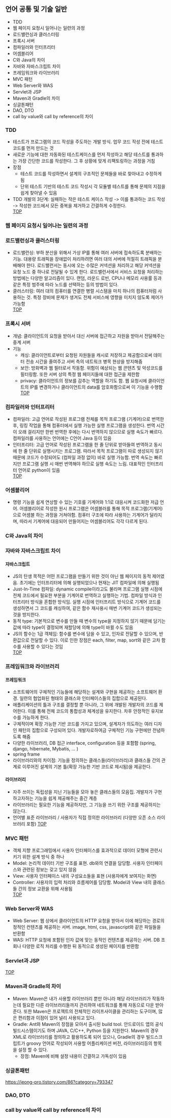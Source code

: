 ## 언어 공통 및 기술 일반
- TDD
- 웹 페이지 요청시 일어나는 일련의 과정
- 로드밸런싱과 클러스터링
- 프록시 서버
- 컴파일러와 인터프리터
- 어셈블리어
- C와 Java의 차이
- 자바와 자바스크립트 차이
- 프레임워크와 라이브러리
- MVC 패턴
- Web Server와 WAS
- Servlet과 JSP
- Maven과 Gradle의 차이
- 싱글톤패턴
- DAO, DTO
- call by value와 call by reference의 차이

### TDD
- 테스트가 프로그램의 코드 작성을 주도하는 개발 방식. 업무 코드 작성 전에 테스트 코드를 먼저 만드는 것
- 새로운 기능에 대한 자동화된 테스트케이스를 먼저 작성하고 해당 테스트를 통과하는 가장 간단한 코드를 작성한다. 그 후 상황에 맞게 리팩토링하는 과정을 거침
- 장점
  - 테스트 코드를 작성하면서 설계의 구조적인 문제들을 바로 찾아내고 수정하게 됨
  - 단위 테스트 기반의 테스트 코드 작성시 각 모듈별 테스트를 통해 문제의 지점을 쉽게 찾아낼 수 있음
- TDD 개발의 3단계: 실패하는 작은 테스트 케이스 작성 -> 이를 통과하는 코드 작성 -> 작성한 코드에서 모든 중복을 제거하고 간결하게 수정한다.  
<a href="#top">TOP</a>

### 웹 페이지 요청시 일어나는 일련의 과정

### 로드밸런싱과 클러스터링
- 로드밸런싱: 부하 분산을 위해서 가상 IP를 통해 여러 서버에 접속하도록 분배하는 기능. 대용량 트래픽을 장애없이 처리하려면 여러 대의 서버에 적절히 트래픽을 분배해야 한다. 로드밸런서는 동시에 오는 수많은 커넥션을 처리하고 해당 커넥션을 요청 노드 중 하나로 전달될 수 있게 한다. 로드밸런서에서 서비스 요청을 처리하는 방법에는 다양한 알고리즘이 있다. 랜덤, 라운드 로빈, CPU나 메모리 사용률 등과 같은 특정 범주에 따라 노드를 선택하는 등의 방법이 있다.
- 클러스터링: 여러 대의 컴퓨터를 연결한 병렬 시스템을 마치 하나의 컴퓨터처럼 사용하는 것. 특정 장비에 문제가 생겨도 전체 서비스에 영향을 미치지 않도록 제어가 가능함  
<a href="#top">TOP</a>

### 프록시 서버
- 개념: 클라이언트의 요청을 받아서 대신 서버에 접근하고 자원을 받아서 전달해주는 중계 서버
- 기능
  - 캐싱: 클라이언트로부터 요청된 자원들을 캐시로 저장하고 제공함으로써 데이터 전송 시간을 줄여주고 서버 측의 네트워크 병목 현상을 방지해줌
  - 보안: 방화벽과 웹 필터로서 작동함. 위험이 예상되는 웹 콘텐츠 및 악성코드를 필터링함. 또한 서버 상의 특정 웹 페이지들에 대한 접근을 제한함
  - privacy: 클라이언트의 정보를 감추는 역할을 하기도 함. 웹 요청시에 클라이언트의 IP를 변경하거나 클라이언트의 data를 암호화함으로써 이 기능을 수행함  
<a href="#top">TOP</a>

### 컴파일러와 인터프리터
- 컴파일러: 고급 언어로 작성된 프로그램 전체를 목적 프로그램 (기계어)으로 번역한 후, 링킹 작업을 통해 컴퓨터에서 실행 가능한 실행 프로그램을 생성한다. 번역 시간이 오래 걸리지만 한번 번역한 후에는 다시 번역하지 않으므로 실행 속도가 빠르다. 컴파일러를 사용하는 언어에는 C언어 Java 등이 있음
- 인터프리터: 고급 언어로 작성된 프로그램을 한 줄 단위로 받아들여 번역하고 동시에 한 줄 단위로 실행시키는 프로그램. 따라서 목적 프로그램이 따로 생성되지 않기 때문에 코드가 수정되어도 (컴파일 과정 없이) 바로 실행 가능함. 번역 속도는 빠르지만 프로그램 실행 시 매번 번역해야 하므로 실행 속도는 느림. 대표적인 인터프리터 언어로 python이 있음  
<a href="#top">TOP</a>

### 어셈블리어
- 명령 기능을 쉽게 연상할 수 있는 기호를 기계어와 1:1로 대응시켜 코드화한 저급 언어. 어셈블리어로 작성한 원시 프로그램은 어셈블러를 통해 목적 프로그램(기계어)으로 어셈블 하는 과정을 거쳐야함. 컴퓨터 구조에 따라 사용하는 기계어가 달라지며, 따라서 기계어에 대응되어 만들어지는 어셈블리어도 각각 다르게 된다.

### C와 Java의 차이


### 자바와 자바스크립트 차이
#### 자바스크립트
- JS의 탄생 목적은 어떤 프로그램을 만들기 위한 것이 아닌 웹 페이지의 동적 제어였음. 초기에는 인터프리터에 의해 실행되었으나 현재는 JIT 컴파일에 의해 실행됨
- Just-In-Time 컴파일: dynamic compile이라고도 불리며 프로그램 실행 시점에 전체 코드에서 필요한 부분을 기계어로 번역하고 실행하는 기법. 컴파일 방식과 인터프리터 방식을 혼합한 방식임. 실행 시점에 인터프리트 방식으로 기계어 코드를 생성하면서 그 코드를 캐싱하여, 같은 함수 재사용시 매번 기계어 코드가 생성되는 것을 방지한다. 
- 동적 type: 기본적으로 변수를 만들 때 변수의 type을 지정하지 않기 때문에 담기는 값에 따라 type이 결정되며 재할당에 의해 type이 바뀔 수도 있음
- JS의 함수는 1급 객체임: 함수를 변수에 담을 수 있고, 인자로 전달할 수 있으며, 반환값으로 전달할 수 있다. 이로 인한 장점은 each, filter, map, sort와 같은 고차 함수를 사용할 수 있다는 것임  
<a href="#top">TOP</a>

### 프레임워크와 라이브러리
#### 프레임워크
- 소프트웨어의 구체적인 기능들에 해당하는 설계와 구현을 제공하는 소프트웨어 환경. 일련의 협업화된 형태의 클래스와 인터페이스들의 집합으로 제공된다.
- 애플리케이션의 틀과 구조를 결정할 뿐 아니라, 그 위에 개발된 개발자의 코드를 제어한다. 이를 통해 전체 코드의 통합성과 체계성을 유지한다. 차후 안정적인 유지보수를 가능하게 한다.
- 구체적이며 확장 가능한 기반 코드를 가지고 있으며, 설계자가 의도하는 여러 디자인 패턴의 집합으로 구성되어 있다. 개발자로하여금 구체적인 기능 구현에만 전념하도록 해줌
- 다양한 라이브러리, DB 접근 interface, configuration 등을 포함함 (spring, django, hibernate, Mybatis, ... )
- spring frame
- 라이브러리와의 차이점: 기능을 정의하는 클래스들(라이브러리)과 클래스들 간의 관계로 이루어진 설계의 기본 틀(확장 가능한 기반 코드로 제시됨)을 제공한다.
#### 라이브러리
- 자주 쓰이는 독립성을 지닌 기능들을 모아 놓은 클래스들의 모음집. 개발자가 구현하고자하는 기능을 쉽게 제공해주는 중간 계층
- 라이브러리는 필요한 기능을 제공하지만, 그 기능을 쓰기 위한 구조를 제공하지는 않는다.
- 언어별 표준 라이브러리 / 사용자가 직접 정의한 라이브러리 (다양한 오픈 소스 라이브러리 포함)
<a href="#top">TOP</a>

### MVC 패턴
- 객체 지향 프로그래밍에서 사용자 인터페이스를 효과적으로 데이터 모형에 관련시키기 위한 설계 방식 중 하나
- Model: 논리적 데이터 기반 구조를 표현. db와의 연결을 담당함. 사용자 인터페이스와 관련된 정보는 갖고 있지 않음
- View: 사용자 인터페이스 내의 구성요소들을 표현 (사용자에게 보여지는 화면)
- Controller: 사용자의 입력 처리와 흐름제어를 담당함. Model과 View 내의 클래스들 간의 정보 교환을 위해 사용됨  
<a href="#top">TOP</a>

### Web Server와 WAS
- Web Server: 웹 상에서 클라이언트의 HTTP 요청을 받아서 이에 해당하는 경로의 정적인 컨텐츠를 제공하는 서버. image, html, css, javascript와 같은 파일들을 반환함
- WAS: HTTP 요청에 포함된 인자 값에 맞는 동적인 컨텐츠를 제공하는 서버. DB 조회나 다양한 로직 처리를 수행한 뒤 동적으로 생성된 페이지를 반환함

### Servlet과 JSP
<a href="#top">TOP</a>

### Maven과 Gradle의 차이
- Maven: Maven은 내가 사용할 라이브러리 뿐만 아니라 해당 라이브러리가 작동하는데 필요한 다른 라이브러리들까지 관리하여 네트워크를 통해 자동으로 다운 받아준다. 또한 Maven은 프로젝트의 전체적인 라이프사이클을 관리하는 도구이며, 많은 편리함과 이점이 있어 널리 사용되고 있다.
- Gradle: Ant와 Maven의 장점을 모아서 출시된 build tool. 안드로이드 앱의 공식 빌드시스템이기도 하며 JAVA, C/C++, Python 등을 지원한다. Maven의 경우 XML로 라이브러리를 정의하고 활용하도록 되어 있으나, Gradle의 경우 빌드스크립트가 groovy 언어로 작성되어 사용할 어플리케이션 버전, 라이브러리등의 항목을 설정 할 수 있다.
  - 장점: Maven에 비해 설정 내용이 간결하고 가독성이 있음

### 싱글톤패턴
https://jeong-pro.tistory.com/86?category=793347

### DAO, DTO
### call by value와 call by reference의 차이

